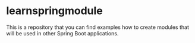 # learnspringmodule
This is a repository that you can find examples how to create modules that will be used in other Spring Boot applications.
